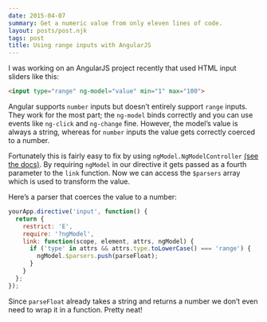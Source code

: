 ```yaml
---
date: 2015-04-07
summary: Get a numeric value from only eleven lines of code.
layout: posts/post.njk
tags: post
title: Using range inputs with AngularJS
---
```


I was working on an AngularJS project recently that used HTML input sliders like this:

```html
<input type="range" ng-model="value" min="1" max="100">
```

Angular supports `number` inputs but doesn’t entirely support `range` inputs. They work for the most part; the `ng-model` binds correctly and you can use events like `ng-click` and `ng-change` fine. However, the model’s value is always a string, whereas for `number` inputs the value gets correctly coerced to a number.

Fortunately this is fairly easy to fix by using `ngModel.NgModelController` [(see the docs)](https://docs.angularjs.org/api/ng/type/ngModel.NgModelController). By requiring `ngModel` in our directive it gets passed as a fourth parameter to the `link` function. Now we can access the `$parsers` array which is used to transform the value.

Here’s a parser that coerces the value to a number:

```js
yourApp.directive('input', function() {
  return {
    restrict: 'E',
    require: '?ngModel',
    link: function(scope, element, attrs, ngModel) {
      if ('type' in attrs && attrs.type.toLowerCase() === 'range') {
        ngModel.$parsers.push(parseFloat);
      }
    }
  };
});
```

Since `parseFloat` already takes a string and returns a number we don’t even need to wrap it in a function. Pretty neat!
